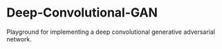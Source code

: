 # Deep-Convolutional-GAN
Playground for implementing a deep convolutional generative adversarial network.
